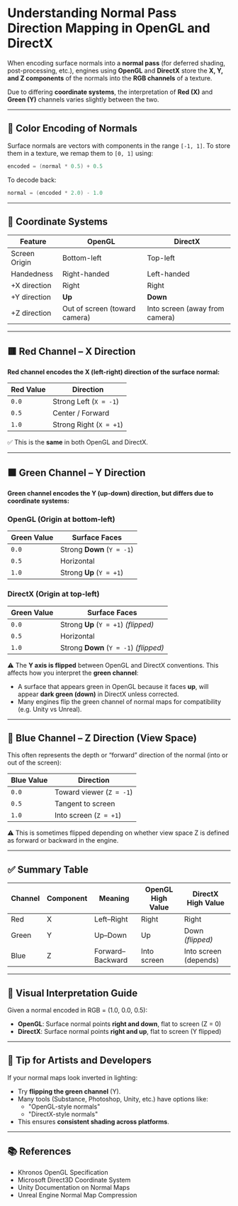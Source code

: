 # Understanding Normal Pass Direction Mapping in OpenGL and DirectX

When encoding surface normals into a **normal pass** (for deferred shading, post-processing, etc.), engines using **OpenGL** and **DirectX** store the **X, Y, and Z components** of the normals into the **RGB channels** of a texture.

Due to differing **coordinate systems**, the interpretation of **Red (X)** and **Green (Y)** channels varies slightly between the two.

---

## 🎨 Color Encoding of Normals

Surface normals are vectors with components in the range `[-1, 1]`. To store them in a texture, we remap them to `[0, 1]` using:

```c
encoded = (normal * 0.5) + 0.5
```

To decode back:

```c
normal = (encoded * 2.0) - 1.0
```

---

## 🧭 Coordinate Systems

| Feature            | OpenGL                     | DirectX                    |
|--------------------|----------------------------|----------------------------|
| Screen Origin      | Bottom-left                | Top-left                   |
| Handedness         | Right-handed               | Left-handed                |
| +X direction       | Right                      | Right                      |
| +Y direction       | **Up**                     | **Down**                   |
| +Z direction       | Out of screen (toward camera) | Into screen (away from camera) |

---

## 🟥 Red Channel – X Direction

**Red channel encodes the X (left-right) direction of the surface normal:**

| Red Value | Direction        |
|-----------|------------------|
| `0.0`     | Strong Left (`X = -1`)  |
| `0.5`     | Center / Forward |
| `1.0`     | Strong Right (`X = +1`) |

✅ This is the **same** in both OpenGL and DirectX.

---

## 🟩 Green Channel – Y Direction

**Green channel encodes the Y (up-down) direction, but differs due to coordinate systems:**

### OpenGL (Origin at bottom-left)
| Green Value | Surface Faces |
|-------------|----------------|
| `0.0`       | Strong **Down** (`Y = -1`) |
| `0.5`       | Horizontal |
| `1.0`       | Strong **Up** (`Y = +1`) |

### DirectX (Origin at top-left)
| Green Value | Surface Faces |
|-------------|----------------|
| `0.0`       | Strong **Up** (`Y = +1`) *(flipped)* |
| `0.5`       | Horizontal |
| `1.0`       | Strong **Down** (`Y = -1`) *(flipped)* |

⚠️ The **Y axis is flipped** between OpenGL and DirectX conventions. This affects how you interpret the **green channel**:
- A surface that appears green in OpenGL because it faces **up**, will appear **dark green (down)** in DirectX unless corrected.
- Many engines flip the green channel of normal maps for compatibility (e.g. Unity vs Unreal).

---

## 🔵 Blue Channel – Z Direction (View Space)

This often represents the depth or “forward” direction of the normal (into or out of the screen):

| Blue Value | Direction |
|------------|-----------|
| `0.0`      | Toward viewer (`Z = -1`) |
| `0.5`      | Tangent to screen |
| `1.0`      | Into screen (`Z = +1`) |

⚠️ This is sometimes flipped depending on whether view space Z is defined as forward or backward in the engine.

---

## ✅ Summary Table

| Channel | Component | Meaning         | OpenGL High Value | DirectX High Value |
|---------|-----------|------------------|-------------------|--------------------|
| Red     | X         | Left–Right       | Right             | Right              |
| Green   | Y         | Up–Down          | Up                | Down *(flipped)*   |
| Blue    | Z         | Forward–Backward | Into screen       | Into screen (depends) |

---

## 🧪 Visual Interpretation Guide

Given a normal encoded in RGB = (1.0, 0.0, 0.5):

- **OpenGL**: Surface normal points **right and down**, flat to screen (Z = 0)
- **DirectX**: Surface normal points **right and up**, flat to screen (Y flipped)

---

## 🔄 Tip for Artists and Developers

If your normal maps look inverted in lighting:

- Try **flipping the green channel** (Y).
- Many tools (Substance, Photoshop, Unity, etc.) have options like:
  - "OpenGL-style normals"
  - "DirectX-style normals"
- This ensures **consistent shading across platforms**.

---

## 📚 References

- Khronos OpenGL Specification
- Microsoft Direct3D Coordinate System
- Unity Documentation on Normal Maps
- Unreal Engine Normal Map Compression
